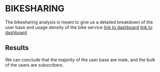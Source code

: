 # BIKESHARING

The bikesharing analysis is meant to give us a detailed breakdown of the user base and usage density of the bike service
[link to dashboard](https://public.tableau.com/app/profile/rafael.quintero6381/viz/NYCCitiBike_16618385133080/NYCCitybike)
[link to dashboard](https://public.tableau.com/app/profile/rafael.quintero6381/viz/CitiBike_16618343141930/NYCCitiBike)

## Results

We can conclude that the majority of the user base are male, and the bulk of the users are subscribers.
